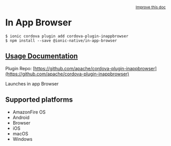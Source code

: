 <a style="float:right;font-size:12px;" href="http://github.com/ionic-team/ionic-native/edit/master/src/@ionic-native/plugins/in-app-browser/index.ts#L199">
  Improve this doc
</a>

# In App Browser

```
$ ionic cordova plugin add cordova-plugin-inappbrowser
$ npm install --save @ionic-native/in-app-browser
```

## [Usage Documentation](https://ionicframework.com/docs/native/in-app-browser/)

Plugin Repo: [https://github.com/apache/cordova-plugin-inappbrowser](https://github.com/apache/cordova-plugin-inappbrowser)

Launches in app Browser

## Supported platforms
- AmazonFire OS
- Android
- Browser
- iOS
- macOS
- Windows



